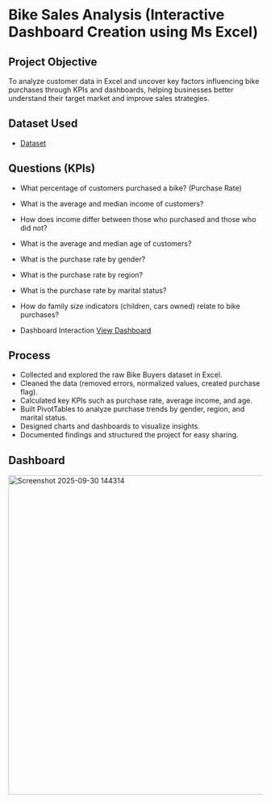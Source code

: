 # Bike Sales Analysis (Interactive Dashboard Creation using Ms Excel)
## Project Objective
To analyze customer data in Excel and uncover key factors influencing bike purchases through KPIs and dashboards, helping businesses better understand their target market and improve sales strategies.
## Dataset Used
- <a href="https://github.com/AlexTheAnalyst/Excel-Tutorial/blob/main/Excel%20Project%20Dataset.xlsx">Dataset</a>
## Questions (KPIs)
- What percentage of customers purchased a bike? (Purchase Rate)
- What is the average and median income of customers?
- How does income differ between those who purchased and those who did not?
- What is the average and median age of customers?
- What is the purchase rate by gender?
- What is the purchase rate by region?
- What is the purchase rate by marital status?
- How do family size indicators (children, cars owned) relate to bike purchases?

- Dashboard Interaction <a href="https://github.com/Eclane-Okenyo/Bike-Sales-Analysis-Dashboard/blob/main/Screenshot%202025-09-30%20144314.png">View Dashboard</a>

## Process
- Collected and explored the raw Bike Buyers dataset in Excel.
- Cleaned the data (removed errors, normalized values, created purchase flag).
- Calculated key KPIs such as purchase rate, average income, and age.
- Built PivotTables to analyze purchase trends by gender, region, and marital status.
- Designed charts and dashboards to visualize insights.
- Documented findings and structured the project for easy sharing.

## Dashboard
<img width="1119" height="633" alt="Screenshot 2025-09-30 144314" src="https://github.com/user-attachments/assets/94aea04d-d31c-405f-a597-7fc65f2e1ee5" />
